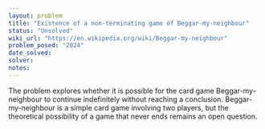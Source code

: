 ```yaml
---
layout: problem
title: "Existence of a non-terminating game of Beggar-my-neighbour"
status: "Unsolved"
wiki_url: "https://en.wikipedia.org/wiki/Beggar-my-neighbour"
problem_posed: "2024"
date_solved:
solver:
notes:
---
```

The problem explores whether it is possible for the card game Beggar-my-neighbour to continue indefinitely without reaching a conclusion. Beggar-my-neighbour is a simple card game involving two players, but the theoretical possibility of a game that never ends remains an open question.